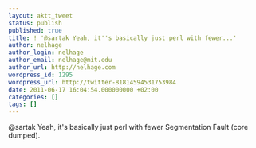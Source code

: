 ```yaml
---
layout: aktt_tweet
status: publish
published: true
title: ! '@sartak Yeah, it''s basically just perl with fewer...'
author: nelhage
author_login: nelhage
author_email: nelhage@mit.edu
author_url: http://nelhage.com
wordpress_id: 1295
wordpress_url: http://twitter-81814594531753984
date: 2011-06-17 16:04:54.000000000 +02:00
categories: []
tags: []
---
```

@sartak Yeah, it's basically just perl with fewer Segmentation Fault (core dumped).
